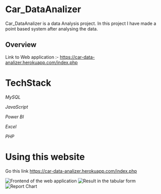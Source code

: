 # Car_DataAnalizer

Car_DataAnalizer is a data Analysis project. In this project I have made a point based system after analysing the data.
## Overview


Link to Web application :- https://car-data-analizer.herokuapp.com/index.php
# TechStack


_MySQL_

_JavaScript_

_Power BI_

_Excel_

_PHP_

# Using this website

Go this link https://car-data-analizer.herokuapp.com/index.php

![Frontend of the web application](https://user-images.githubusercontent.com/78135334/170882240-6bb838b6-2af3-4e41-8ca3-9bb8371dab32.png)
![Result in the tabular form](https://user-images.githubusercontent.com/78135334/170882244-873faf64-f640-4ff9-b4a6-fb70c4ac767e.png)
![Report Chart](https://user-images.githubusercontent.com/78135334/170882245-38d18d1e-5e5e-4d36-a7c3-78405f18c9b6.png)
